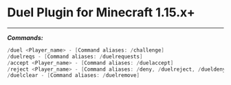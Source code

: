 # Duel Plugin for Minecraft 1.15.x+
----------------------------------------------

***Commands:***
```java
/duel <Player_name> - [Command aliases: /challenge]
/duelreqs - [Command aliases: /duelrequests]
/accept <Player_name> - [Command aliases: /duelaccept]
/reject <Player_name> - [Command aliases: /deny, /duelreject, /dueldeny]
/duelclear - [Command aliases: /duelremove]
```
